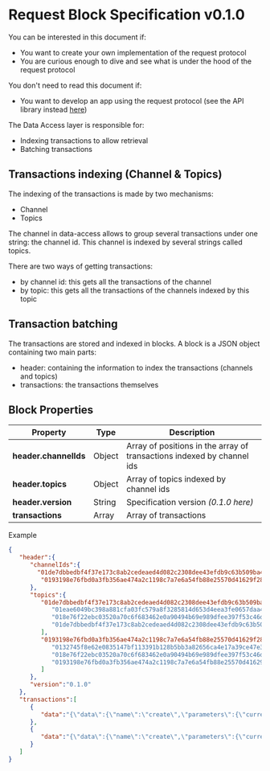 # Request Block Specification v0.1.0

You can be interested in this document if:

- You want to create your own implementation of the request protocol
- You are curious enough to dive and see what is under the hood of the request protocol

You don't need to read this document if:

- You want to develop an app using the request protocol (see the API library instead [here](/packages/request-client.js))

The Data Access layer is responsible for:

- Indexing transactions to allow retrieval
- Batching transactions

## Transactions indexing (Channel & Topics)

The indexing of the transactions is made by two mechanisms:

- Channel
- Topics

The channel in data-access allows to group several transactions under one string: the channel id. This channel is indexed by several strings called topics.

There are two ways of getting transactions:

- by channel id: this gets all the transactions of the channel
- by topic: this gets all the transactions of the channels indexed by this topic

## Transaction batching

The transactions are stored and indexed in blocks.
A block is a JSON object containing two main parts:

- header: containing the information to index the transactions (channels and topics)
- transactions: the transactions themselves

## Block Properties

| Property              | Type   | Description                                                     |
| --------------------- | ------ | --------------------------------------------------------------- |
| **header.channelIds** | Object | Array of positions in the array of transactions indexed by channel ids |
| **header.topics**     | Object | Array of topics indexed by channel ids                          |
| **header.version**    | String | Specification version _(0.1.0 here)_                            |
| **transactions**      | Array  | Array of transactions                                           |

Example

```JSON
{
   "header":{
      "channelIds":{
        "01de7dbbedbf4f37e173c8ab2cedeaed4d082c2308dee43efdb9c63b509ba4af8c": [0],
         "0193198e76fbd0a3fb356ae474a2c1198c7a7e6a54fb88e25570d41629f284796b": [1]
      },
      "topics":{
         "01de7dbbedbf4f37e173c8ab2cedeaed4d082c2308dee43efdb9c63b509ba4af8c":[
            "01eae6049bc398a881cfa03fc579a8f3285814d653d4eea3fe0657daa400377f91",
            "018e76f22ebc03520a70c6f683462e0a90494b69e989dfee397f53c46d4127632b",
            "01de7dbbedbf4f37e173c8ab2cedeaed4d082c2308dee43efdb9c63b509ba4af8c"
         ],
         "0193198e76fbd0a3fb356ae474a2c1198c7a7e6a54fb88e25570d41629f284796b":[
            "0132745f8e62e0835147bf113391b128b5bb3a82656ca4e17a39ce47e30678a95e",
            "018e76f22ebc03520a70c6f683462e0a90494b69e989dfee397f53c46d4127632b",
            "0193198e76fbd0a3fb356ae474a2c1198c7a7e6a54fb88e25570d41629f284796b"
         ]
      },
      "version":"0.1.0"
   },
   "transactions":[
      {
         "data":"{\"data\":{\"name\":\"create\",\"parameters\":{\"currency\":{\"type\":\"ISO4217\",\"value\":\"EUR\"},\"expectedAmount\":\"127771\",\"payee\":{\"type\":\"ethereumAddress\",\"value\":\"0x9a9498Ff431ffC055C67702187A2FD4aEB48A5Fd\"},\"payer\":{\"type\":\"ethereumAddress\",\"value\":\"0x15E3cD5842Bb4B51c1E4f0ED6e65f5b0E4c4b5b8\"},\"timestamp\":1575964864,\"nonce\":\"509f9ef42c9b0fed4d07\",\"extensionsData\":[{\"action\":\"create\",\"id\":\"pn-any-declarative\",\"parameters\":{},\"version\":\"0.1.0\"}]},\"version\":\"2.0.2\"},\"signature\":{\"method\":\"ecdsa\",\"value\":\"0x369a1000f3e2f78c59da39c8d607f43ce7f2d36b04c3985259e7bcfddc68e5a54bf72425aa82b6be0916495ed317accf9c551cee4b47a15bb86c4dfd0f3578f21c\"}}"
      },
      {
         "data":"{\"data\":{\"name\":\"create\",\"parameters\":{\"currency\":{\"type\":\"ISO4217\",\"value\":\"EUR\"},\"expectedAmount\":\"6049\",\"payee\":{\"type\":\"ethereumAddress\",\"value\":\"0x4258F0DD07f2af719BbD87e99e23E7ed5A9CE38c\"},\"payer\":{\"type\":\"ethereumAddress\",\"value\":\"0x15E3cD5842Bb4B51c1E4f0ED6e65f5b0E4c4b5b8\"},\"timestamp\":1575964861,\"nonce\":\"d3e7ea6a1e0feaed7464\",\"extensionsData\":[{\"action\":\"create\",\"id\":\"pn-any-declarative\",\"parameters\":{},\"version\":\"0.1.0\"}]},\"version\":\"2.0.2\"},\"signature\":{\"method\":\"ecdsa\",\"value\":\"0xe66d53a1b6177b1f1d601a52e3de5b7db330f77e1985b8dbeb2b08caf3b5aa0557301c1d91d6530791ad1ea83e1f43694811f662ef1229b1b68a11fcc474906b1c\"}}"
      }
   ]
}
```
